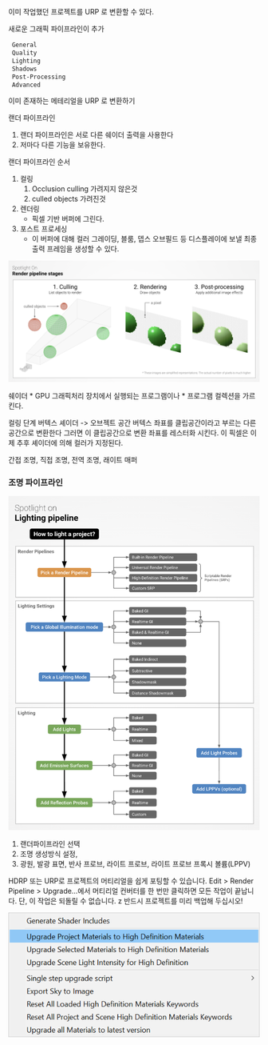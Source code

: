 이미 작업했던 프로젝트를 URP 로 변환할 수 있다.

새로운 그래픽 파이프라인이 추가
```
 General 
 Quality 
 Lighting 
 Shadows 
 Post-Processing 
 Advanced 
```

이미 존재하는 메테리얼을 URP 로 변환하기

랜더 파이프라인
1. 랜더 파이프라인은 서로 다른 쉐이더 출력을 사용한다
2. 저마다 다른 기능을 보유한다.

랜더 파이프라인 순서
1. 컬링
   1. Occlusion culling 가려지지 않은것
   2. culled objects 가려진것
2. 렌더링
   * 픽셀 기반 버퍼에 그린다.
3. 포스트 프로세싱
   * 이 버퍼에 대해 컬러 그레이딩, 블룸, 뎁스 오브필드 등 디스플레이에 보낼 최종 출력 프레임을 생성할 수 있다.

![](2023-02-27-16-46-12.png)

쉐이더 
    * GPU 그래픽처리 장치에서 실행되는 프로그램이나
    * 프로그램 컬렉션을 가르킨다.

컬링 단계
버텍스 셰이더 -> 오브젝트 공간 버텍스 좌표를 클립공간이라고 부르는 다른 공간으로 변환한다
그러면 이 클립공간으로 변환 좌표를 레스터화 시킨다.
이 픽셀은 이제 추후 셰이더에 의해 컬러가 지정된다.

간접 조명, 직접 조명, 전역 조명, 래이트 매퍼

### 조명 파이프라인

![](2023-02-27-17-05-08.png)

1. 랜더파이프라인 선택
2. 조명 생성방식 설정,
3. 광원, 발광 표면, 반사 프로브, 라이트 프로브, 라이트 프로브 프록시 볼륨(LPPV)

HDRP 또는 URP로 프로젝트의 머티리얼을 쉽게 포팅할 수 있습니다. 
Edit > Render Pipeline > Upgrade…에서 머티리얼 컨버터를 한 번만 클릭하면 모든 작업이 끝납니다. 단, 이 작업은 되돌릴 수 없습니다. z
반드시 프로젝트를 미리 백업해 두십시오!

![](2023-02-27-17-10-45.png)